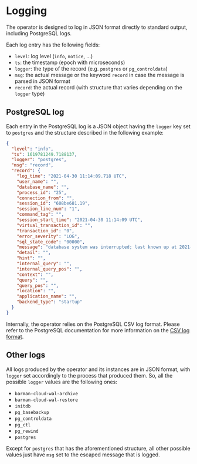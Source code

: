 # Logging

The operator is designed to log in JSON format directly to standard
output, including PostgreSQL logs.

Each log entry has the following fields:

- `level`: log level (`info`, `notice`, ...)
- `ts`: the timestamp (epoch with microseconds)
- `logger`: the type of the record (e.g. `postgres` or `pg_controldata`)
- `msg`: the actual message or the keyword `record` in case the message is
  parsed in JSON format
- `record`: the actual record (with structure that varies depending on the
  `logger` type)

## PostgreSQL log

Each entry in the PostgreSQL log is a JSON object having the `logger` key set to `postgres` and the structure described in the following example:

```json
{
  "level": "info",
  "ts": 1619781249.7188137,
  "logger": "postgres",
  "msg": "record",
  "record": {
    "log_time": "2021-04-30 11:14:09.718 UTC",
    "user_name": "",
    "database_name": "",
    "process_id": "25",
    "connection_from": "",
    "session_id": "608be681.19",
    "session_line_num": "1",
    "command_tag": "",
    "session_start_time": "2021-04-30 11:14:09 UTC",
    "virtual_transaction_id": "",
    "transaction_id": "0",
    "error_severity": "LOG",
    "sql_state_code": "00000",
    "message": "database system was interrupted; last known up at 2021-04-30 11:14:07 UTC",
    "detail": "",
    "hint": "",
    "internal_query": "",
    "internal_query_pos": "",
    "context": "",
    "query": "",
    "query_pos": "",
    "location": "",
    "application_name": "",
    "backend_type": "startup"
  }
}
```

Internally, the operator relies on the PostgreSQL CSV log format.
Please refer to the PostgreSQL documentation for more information
on the [CSV log format](https://www.postgresql.org/docs/current/runtime-config-logging.html).

## Other logs
All logs produced by the operator and its instances are in JSON format, with `logger` set accordingly to the process 
that produced them. So, all the possible `logger` values are the following ones:
- `barman-cloud-wal-archive`
- `barman-cloud-wal-restore`
- `initdb`
- `pg_basebackup`
- `pg_controldata`
- `pg_ctl`
- `pg_rewind`
- `postgres`

Except for `postgres` that has the aforementioned structure, all other possible values just have `msg` set to the 
escaped message that is logged.
